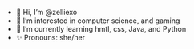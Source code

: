 - 👋 Hi, I’m @zelliexo
- 👀 I’m interested in computer science, and gaming
- 🌱 I’m currently learning hmtl, css, Java, and Python
- ✨ Pronouns: she/her


<!---
zelliexo/zelliexo is a ✨ special ✨ repository because its `README.md` (this file) appears on your GitHub profile.
You can click the Preview link to take a look at your changes.
--->
